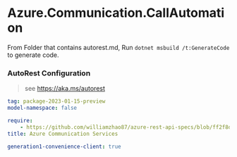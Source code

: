 # Azure.Communication.CallAutomation

From Folder that contains autorest.md, Run `dotnet msbuild /t:GenerateCode` to generate code.

### AutoRest Configuration
> see https://aka.ms/autorest

```yaml
tag: package-2023-01-15-preview
model-namespace: false

require:
    - https://github.com/williamzhao87/azure-rest-api-specs/blob/ff2f8d1f53a44d3a8ed55f03eac140d2f6f2dd16/specification/communication/data-plane/CallAutomation/readme.md
title: Azure Communication Services

generation1-convenience-client: true

```
